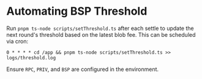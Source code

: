# Automating BSP Threshold

Run `pnpm ts-node scripts/setThreshold.ts` after each settle to update the next round's threshold based on the latest blob fee. This can be scheduled via cron:
```
0 * * * * cd /app && pnpm ts-node scripts/setThreshold.ts >> logs/threshold.log
```
Ensure `RPC`, `PRIV`, and `BSP` are configured in the environment.
